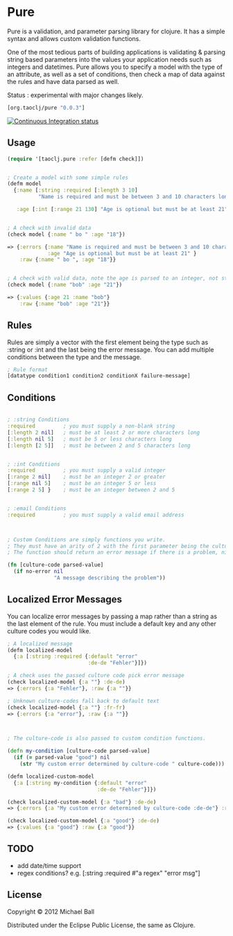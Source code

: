 # Pure

Pure is a validation, and parameter parsing library for clojure. It has a simple syntax and allows custom validation functions.

One of the most tedious parts of building applications is validating & parsing string based parameters into the values your application needs such as integers and datetimes. Pure allows you to specify a model with the type of an attribute, as well as a set of conditions, then check a map of data against the rules and have data parsed as well.

Status : experimental with major changes likely.


```clojure
[org.taoclj/pure "0.0.3"]
```

[![Continuous Integration status](https://secure.travis-ci.org/mikeball/pure.png)](http://travis-ci.org/mikeball/pure)


## Usage
```clojure
(require '[taoclj.pure :refer [defm check]])


; Create a model with some simple rules
(defm model
  {:name [:string :required [:length 3 10]
          "Name is required and must be between 3 and 10 characters long."]

   :age [:int [:range 21 130] "Age is optional but must be at least 21"]})


; A check with invalid data
(check model {:name " bo " :age "18"})

=> {:errors {:name "Name is required and must be between 3 and 10 characters long."
             :age "Age is optional but must be at least 21" }
    :raw {:name " bo ", :age "18"}}


; A check with valid data, note the age is parsed to an integer, not string.
(check model {:name "bob" :age "21"})

=> {:values {:age 21 :name "bob"}
    :raw {:name "bob" :age "21"}}

```


## Rules

Rules are simply a vector with the first element being the type such as :string or :int and the last being the error message. You can add multiple conditions between the type and the message.

```clojure
; Rule format
[datatype condition1 condition2 conditionX failure-message]
```




## Conditions
```clojure

; :string Conditions
:required         ; you must supply a non-blank string
[:length 2 nil]   ; must be at least 2 or more characters long
[:length nil 5]   ; must be 5 or less characters long
[:length [2 5]]   ; must be between 2 and 5 characters long


; :int Conditions
:required         ; you must supply a valid integer
[:range 2 nil]    ; must be an integer 2 or greater
[:range nil 5]    ; must be an integer 5 or less
[:range 2 5] }    ; must be an integer between 2 and 5


; :email Conditions
:required         ; you must supply a valid email address



; Custom Conditions are simply functions you write.
; They must have an arity of 2 with the first parameter being the culture code, and the second being the parsed value.
; The function should return an error message if there is a problem, nil otherwise.

(fn [culture-code parsed-value]
  (if no-error nil
               "A message describing the problem"))


```




## Localized Error Messages

You can localize error messages by passing a map rather than a string as the last element of the
rule. You must include a default key and any other culture codes you would like.

```clojure
; A localized message
(defm localized-model
  {:a [:string :required {:default "error"
                          :de-de "Fehler"}]})

; A check uses the passed culture code pick error message
(check localized-model {:a ""} :de-de)
=> {:errors {:a "Fehler"}, :raw {:a ""}}

; Unknown culture-codes fall back to default text
(check localized-model {:a ""} :fr-fr)
=> {:errors {:a "error"}, :raw {:a ""}}



; The culture-code is also passed to custom condition functions.

(defn my-condition [culture-code parsed-value]
  (if (= parsed-value "good") nil
    (str "My custom error determined by culture-code " culture-code)))

(defm localized-custom-model
  {:a [:string my-condition {:default "error"
                             :de-de "Fehler"}]})

(check localized-custom-model {:a "bad"} :de-de)
=> {:errors {:a "My custom error determined by culture-code :de-de"} :raw {:a "bad"}}

(check localized-custom-model {:a "good"} :de-de)
=> {:values {:a "good"} :raw {:a "good"}}

```


## TODO

- add date/time support
- regex conditions? e.g. [:string :required #"a regex" "error msg"]







## License

Copyright © 2012 Michael Ball

Distributed under the Eclipse Public License, the same as Clojure.

